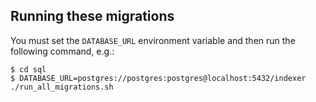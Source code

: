 ## Running these migrations

You must set the `DATABASE_URL` environment variable and then run the following command, e.g.:

```
$ cd sql
$ DATABASE_URL=postgres://postgres:postgres@localhost:5432/indexer ./run_all_migrations.sh
```
